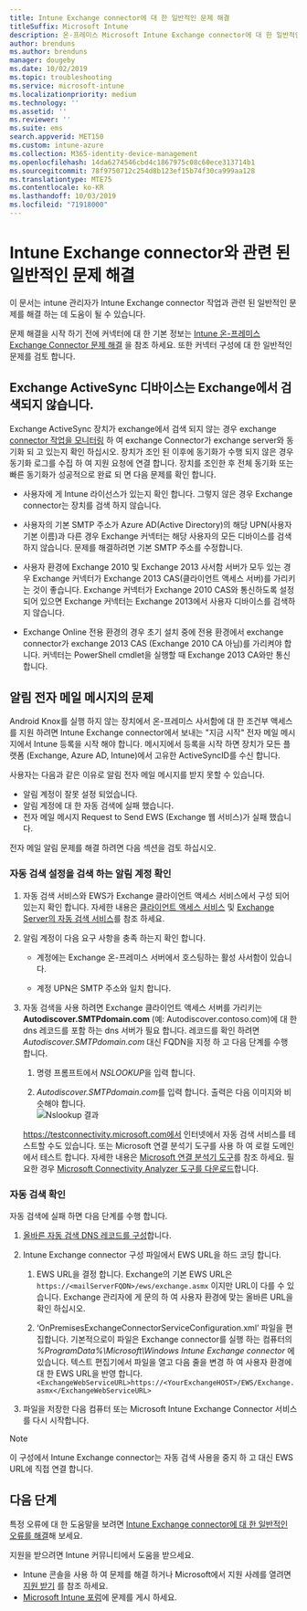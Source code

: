```yaml
---
title: Intune Exchange connector에 대 한 일반적인 문제 해결
titleSuffix: Microsoft Intune
description: 온-프레미스 Microsoft Intune Exchange connector에 대 한 일반적인 문제를 해결 하 고 해결 합니다.
author: brenduns
ms.author: brenduns
manager: dougeby
ms.date: 10/02/2019
ms.topic: troubleshooting
ms.service: microsoft-intune
ms.localizationpriority: medium
ms.technology: ''
ms.assetid: ''
ms.reviewer: ''
ms.suite: ems
search.appverid: MET150
ms.custom: intune-azure
ms.collection: M365-identity-device-management
ms.openlocfilehash: 14da6274546cbd4c1867975c08c60ece313714b1
ms.sourcegitcommit: 78f9750712c254d8b123ef15b74f30ca999aa128
ms.translationtype: MTE75
ms.contentlocale: ko-KR
ms.lasthandoff: 10/03/2019
ms.locfileid: "71918000"
---
```

# <a name="resolve-common-problems-with-the-intune-exchange-connector"></a>Intune Exchange connector와 관련 된 일반적인 문제 해결
 
이 문서는 intune 관리자가 Intune Exchange connector 작업과 관련 된 일반적인 문제를 해결 하는 데 도움이 될 수 있습니다.  

문제 해결을 시작 하기 전에 커넥터에 대 한 기본 정보는 [Intune 온-프레미스 Exchange Connector 문제 해결](troubleshoot-exchange-connector.md) 을 참조 하세요. 또한 커넥터 구성에 대 한 일반적인 문제를 검토 합니다. 

## <a name="an-exchange-activesync-device-isnt-discovered-from-exchange"></a>Exchange ActiveSync 디바이스는 Exchange에서 검색되지 않습니다.

Exchange ActiveSync 장치가 exchange에서 검색 되지 않는 경우 exchange [connector 작업을 모니터링](exchange-connector-install.md#on-premises-intune-exchange-connector-high-availability-support) 하 여 exchange Connector가 exchange server와 동기화 되 고 있는지 확인 하십시오. 장치가 조인 된 이후에 동기화가 수행 되지 않은 경우 동기화 로그를 수집 하 여 지원 요청에 연결 합니다. 장치를 조인한 후 전체 동기화 또는 빠른 동기화가 성공적으로 완료 되 면 다음 문제를 확인 합니다. 

- 사용자에 게 Intune 라이선스가 있는지 확인 합니다. 그렇지 않은 경우 Exchange connector는 장치를 검색 하지 않습니다.  

- 사용자의 기본 SMTP 주소가 Azure AD(Active Directory)의 해당 UPN(사용자 기본 이름)과 다른 경우 Exchange 커넥터는 해당 사용자의 모든 디바이스를 검색하지 않습니다. 문제를 해결하려면 기본 SMTP 주소를 수정합니다.  

- 사용자 환경에 Exchange 2010 및 Exchange 2013 사서함 서버가 모두 있는 경우 Exchange 커넥터가 Exchange 2013 CAS(클라이언트 액세스 서버)를 가리키는 것이 좋습니다. Exchange 커넥터가 Exchange 2010 CAS와 통신하도록 설정되어 있으면 Exchange 커넥터는 Exchange 2013에서 사용자 디바이스를 검색하지 않습니다.  

- Exchange Online 전용 환경의 경우 초기 설치 중에 전용 환경에서 exchange connector가 exchange 2013 CAS (Exchange 2010 CA 아님)를 가리켜야 합니다. 커넥터는 PowerShell cmdlet을 실행할 때 Exchange 2013 CA와만 통신 합니다.  


## <a name="problems-with-the-notification-email-message"></a>알림 전자 메일 메시지의 문제  

Android Knox를 실행 하지 않는 장치에서 온-프레미스 사서함에 대 한 조건부 액세스를 지원 하려면 Intune Exchange connector에서 보내는 "지금 시작" 전자 메일 메시지에서 Intune 등록을 시작 해야 합니다. 메시지에서 등록을 시작 하면 장치가 모든 플랫폼 (Exchange, Azure AD, Intune)에서 고유한 ActiveSyncID를 수신 합니다.  

사용자는 다음과 같은 이유로 알림 전자 메일 메시지를 받지 못할 수 있습니다.  

- 알림 계정이 잘못 설정 되었습니다.
- 알림 계정에 대 한 자동 검색에 실패 했습니다.
- 전자 메일 메시지 Request to Send EWS (Exchange 웹 서비스)가 실패 했습니다.

전자 메일 알림 문제를 해결 하려면 다음 섹션을 검토 하십시오.

### <a name="check-the-notification-account-that-retrieves-autodiscover-settings"></a>자동 검색 설정을 검색 하는 알림 계정 확인
1. 자동 검색 서비스와 EWS가 Exchange 클라이언트 액세스 서비스에서 구성 되어 있는지 확인 합니다. 자세한 내용은 [클라이언트 액세스 서비스](https://docs.microsoft.com/Exchange/architecture/client-access/client-access) 및 [Exchange Server의 자동 검색 서비스](https://docs.microsoft.com/Exchange/architecture/client-access/autodiscover?view=exchserver-2019)를 참조 하세요.


2. 알림 계정이 다음 요구 사항을 충족 하는지 확인 합니다.

   - 계정에는 Exchange 온-프레미스 서버에서 호스팅하는 활성 사서함이 있습니다.  

   - 계정 UPN은 SMTP 주소와 일치 합니다.

3. 자동 검색을 사용 하려면 Exchange 클라이언트 액세스 서버를 가리키는 **Autodiscover.SMTPdomain.com** (예: Autodiscover.contoso.com)에 대 한 dns 레코드를 포함 하는 dns 서버가 필요 합니다. 레코드를 확인 하려면 *Autodiscover.SMTPdomain.com* 대신 FQDN을 지정 하 고 다음 단계를 수행 합니다.

   1. 명령 프롬프트에서 *NSLOOKUP*을 입력 합니다.  

   2. *Autodiscover.SMTPdomain.com*를 입력 합니다. 출력은 다음 이미지와 비슷해야 합니다.  
      ![Nslookup 결과](./media/troubleshoot-exchange-connector-common-problems/nslookup-results.png
)

   https://testconnectivity.microsoft.com에서 인터넷에서 자동 검색 서비스를 테스트할 수도 있습니다. 또는 Microsoft 연결 분석기 도구를 사용 하 여 로컬 도메인에서 테스트 합니다. 자세한 내용은 [Microsoft 연결 분석기 도구](https://docs.microsoft.com/en-us/previous-versions/office/exchange-remote-connectivity/jj851141(v=exchg.80))를 참조 하세요. 필요한 경우 [Microsoft Connectivity Analyzer 도구를 다운로드](http://go.microsoft.com/fwlink/?LinkID=313782)합니다.


### <a name="check-autodiscovery"></a>자동 검색 확인  

자동 검색에 실패 하면 다음 단계를 수행 합니다.
1. [올바른 자동 검색 DNS 레코드를 구성](https://docs.microsoft.com/previous-versions/exchange-server/exchange-150/mt473798(v=exchg.150))합니다. 

2. Intune Exchange connector 구성 파일에서 EWS URL을 하드 코딩 합니다.

   1. EWS URL을 결정 합니다. Exchange의 기본 EWS URL은 `https://<mailServerFQDN>/ews/exchange.asmx` 이지만 URL이 다를 수 있습니다. Exchange 관리자에 게 문의 하 여 사용자 환경에 맞는 올바른 URL을 확인 하십시오.

   2. ‘OnPremisesExchangeConnectorServiceConfiguration.xml’ 파일을 편집합니다. 기본적으로이 파일은 Exchange connector를 실행 하는 컴퓨터의 *%ProgramData%\Microsoft\Windows Intune Exchange connector* 에 있습니다. 텍스트 편집기에서 파일을 열고 다음 줄을 변경 하 여 사용자 환경에 대 한 EWS URL을 반영 합니다. `<ExchangeWebServiceURL>https://<YourExchangeHOST>/EWS/Exchange.asmx</ExchangeWebServiceURL>`
    

3. 파일을 저장한 다음 컴퓨터 또는 Microsoft Intune Exchange Connector 서비스를 다시 시작합니다.

>[!NOTE]
> 이 구성에서 Intune Exchange connector는 자동 검색 사용을 중지 하 고 대신 EWS URL에 직접 연결 합니다.

## <a name="next-steps"></a>다음 단계  

특정 오류에 대 한 도움말을 보려면 [Intune Exchange connector에 대 한 일반적인 오류를 해결](troubleshoot-exchange-connector-common-errors.md)해 보세요.

지원을 받으려면 Intune 커뮤니티에서 도움을 받으세요.
- Intune 콘솔을 사용 하 여 문제를 해결 하거나 Microsoft에서 지원 사례를 열려면 [지원 받기](../fundamentals/get-support.md) 를 참조 하세요. 
- [Microsoft Intune 포럼](https://social.technet.microsoft.com/Forums/en-US/home?forum=microsoftintuneprod)에 문제를 게시 하세요.  

